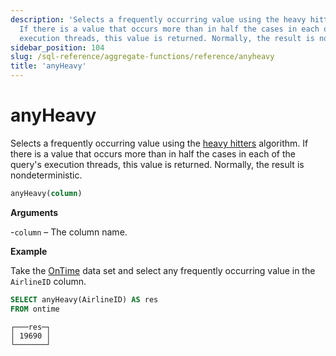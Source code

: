 ```yaml
---
description: 'Selects a frequently occurring value using the heavy hitters algorithm.
  If there is a value that occurs more than in half the cases in each of the query
  execution threads, this value is returned. Normally, the result is nondeterministic.'
sidebar_position: 104
slug: /sql-reference/aggregate-functions/reference/anyheavy
title: 'anyHeavy'
---
```


# anyHeavy

Selects a frequently occurring value using the [heavy hitters](https://doi.org/10.1145/762471.762473) algorithm. If there is a value that occurs more than in half the cases in each of the query's execution threads, this value is returned. Normally, the result is nondeterministic.

```sql
anyHeavy(column)
```

**Arguments**

-`column` – The column name.

**Example**

Take the [OnTime](../../../getting-started/example-datasets/ontime.md) data set and select any frequently occurring value in the `AirlineID` column.

```sql
SELECT anyHeavy(AirlineID) AS res
FROM ontime
```

```text
┌───res─┐
│ 19690 │
└───────┘
```
